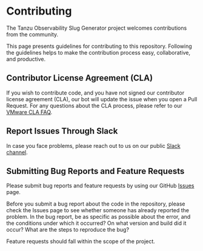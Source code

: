 # Contributing

The Tanzu Observability Slug Generator project welcomes contributions from the community.

This page presents guidelines for contributing to this repository. Following the guidelines helps to
 make the contribution process easy, collaborative, and productive.

## Contributor License Agreement (CLA)

If you wish to contribute code, and you have not signed our contributor license agreement (CLA), our
bot will update the issue when you open a Pull Request. For any questions about the CLA process,
please refer to our [VMware CLA FAQ](https://cla.vmware.com/faq).

## Report Issues Through Slack

In case you face problems, please reach out to us on our public
[Slack channel](https://www.wavefront.com/join-public-slack).

## Submitting Bug Reports and Feature Requests

Please submit bug reports and feature requests by using our GitHub
[Issues](https://github.com/wavefrontHQ/slugRisonGenerator/issues) page.

Before you submit a bug report about the code in the repository, please check the Issues page to
 see whether someone has already reported the problem. In the bug report, be as specific as possible
 about the error, and the conditions under which it occurred? On what version and build did it
 occur? What are the steps to reproduce the bug?

Feature requests should fall within the scope of the project.
